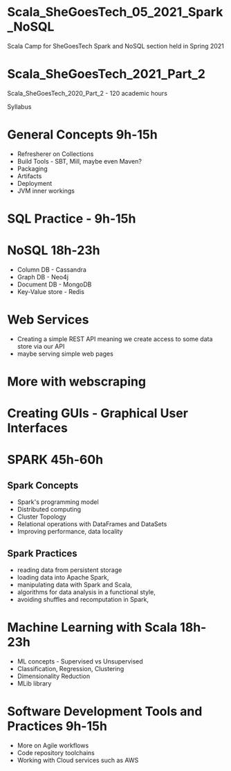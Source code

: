 # Scala_SheGoesTech_05_2021_Spark_NoSQL
Scala Camp for SheGoesTech Spark and NoSQL section held in Spring 2021

# Scala_SheGoesTech_2021_Part_2
Scala_SheGoesTech_2020_Part_2 - 120 academic hours

Syllabus

# General Concepts 9h-15h
* Refresherer on Collections
* Build Tools - SBT, Mill, maybe even Maven?
* Packaging
* Artifacts
* Deployment
* JVM inner workings

# SQL Practice - 9h-15h

# NoSQL 18h-23h
* Column DB - Cassandra
* Graph DB - Neo4j
* Document DB - MongoDB
* Key-Value store - Redis

# Web Services
* Creating a simple REST API meaning we create access to some data store via our API
* maybe serving simple web pages

# More with webscraping

# Creating GUIs - Graphical User Interfaces

# SPARK 45h-60h

## Spark Concepts

* Spark's programming model
* Distributed computing
* Cluster Topology
* Relational operations with DataFrames and DataSets
* Improving performance, data locality

## Spark Practices
* reading data from persistent storage
* loading data into Apache Spark,
* manipulating data with  Spark and Scala,
*  algorithms for data analysis in a functional style, 
* avoiding shuffles and recomputation in Spark,

# Machine Learning with Scala 18h-23h

* ML concepts - Supervised vs Unsupervised
* Classification, Regression, Clustering
* Dimensionality Reduction
* MLib library

# Software Development Tools and Practices 9h-15h

* More on Agile workflows
* Code repository toolchains
* Working with Cloud services such as AWS
